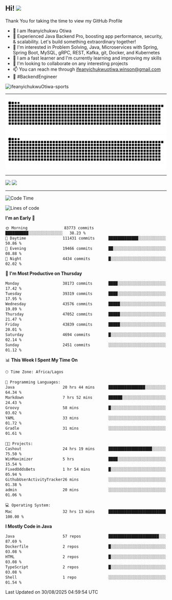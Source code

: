 <!-- BLOG-POST-LIST:START --><!-- BLOG-POST-LIST:END -->

## Hi! <img src="https://media.giphy.com/media/hvRJCLFzcasrR4ia7z/giphy.gif" width="4%"> 

Thank You for taking the time to view my GitHub Profile

- 👋 I am Ifeanyichukwu Otiwa
- 🚀 Experienced Java Backend Pro, boosting app performance, security, & scalability. Let's build something extraordinary together!
- 👀 I'm interested in Problem Solving, Java, Microservices with Spring, Spring Boot, MySQL, gRPC, REST, Kafka, git, Docker, and Kubernetes
- 🌱 I am a fast learner and I'm currently learning and improving my skills
- 💞️ I'm looking to collaborate on any interesting projects
- 📫 You can reach me through ifeanyichukwuotiwa.winson@gmail.com
- 🚀 #BackendEngineer

<p align="left" marginTop="10px"> <img src="https://komarev.com/ghpvc/?username=ifeanyichukwuOtiwa-sports&label=Profile%20views&color=0e75b6&style=for-the-badge" alt="ifeanyichukwuOtiwa-sports" /> </p>

***

<!--🐍📈SNAKEGRAPH / 🌐WEBSITE: https://github.com/Platane/snk -->
![github contribution grid snake animation](https://raw.githubusercontent.com/ifeanyichukwuOtiwa-sports/ifeanyichukwuOtiwa-sports/output/github-contribution-grid-snake-dark.svg#gh-dark-mode-only)![github contribution grid snake animation](https://raw.githubusercontent.com/ifeanyichukwuOtiwa-sports/ifeanyichukwuOtiwa-sports/output/github-contribution-grid-snake.svg#gh-light-mode-only)

***

<p float="left">
  <img float="left" src="https://github-readme-stats.vercel.app/api?username=ifeanyichukwuOtiwa-sports&count_private=true&include_all_commits=true&theme=react&show_icons=true" />
  <img float="right" src="https://github-readme-stats.vercel.app/api/top-langs/?username=ifeanyichukwuOtiwa-sports&layout=compact&show_icons=true&theme=react" /> 
</p>

***



<!--START_SECTION:waka-->
![Code Time](http://img.shields.io/badge/Code%20Time-4%2C141%20hrs%2011%20mins-blue)

![Lines of code](https://img.shields.io/badge/From%20Hello%20World%20I%27ve%20Written-62.9%20million%20lines%20of%20code-blue)

**I'm an Early 🐤** 

```text
🌞 Morning                83773 commits       ██████████░░░░░░░░░░░░░░░   38.23 % 
🌆 Daytime                111431 commits      █████████████░░░░░░░░░░░░   50.86 % 
🌃 Evening                19466 commits       ██░░░░░░░░░░░░░░░░░░░░░░░   08.88 % 
🌙 Night                  4434 commits        █░░░░░░░░░░░░░░░░░░░░░░░░   02.02 % 
```
📅 **I'm Most Productive on Thursday** 

```text
Monday                   38173 commits       ████░░░░░░░░░░░░░░░░░░░░░   17.42 % 
Tuesday                  39319 commits       ████░░░░░░░░░░░░░░░░░░░░░   17.95 % 
Wednesday                43576 commits       █████░░░░░░░░░░░░░░░░░░░░   19.89 % 
Thursday                 47052 commits       █████░░░░░░░░░░░░░░░░░░░░   21.47 % 
Friday                   43839 commits       █████░░░░░░░░░░░░░░░░░░░░   20.01 % 
Saturday                 4694 commits        █░░░░░░░░░░░░░░░░░░░░░░░░   02.14 % 
Sunday                   2451 commits        ░░░░░░░░░░░░░░░░░░░░░░░░░   01.12 % 
```


📊 **This Week I Spent My Time On** 

```text
🕑︎ Time Zone: Africa/Lagos

💬 Programming Languages: 
Java                     20 hrs 44 mins      ████████████████░░░░░░░░░   64.34 % 
Markdown                 7 hrs 52 mins       ██████░░░░░░░░░░░░░░░░░░░   24.43 % 
Groovy                   58 mins             █░░░░░░░░░░░░░░░░░░░░░░░░   03.02 % 
YAML                     33 mins             ░░░░░░░░░░░░░░░░░░░░░░░░░   01.72 % 
Gradle                   31 mins             ░░░░░░░░░░░░░░░░░░░░░░░░░   01.61 % 

🐱‍💻 Projects: 
Cashout                  24 hrs 19 mins      ███████████████████░░░░░░   75.50 % 
WinMaximizer             5 hrs               ████░░░░░░░░░░░░░░░░░░░░░   15.54 % 
FixedOddsBets            1 hr 54 mins        █░░░░░░░░░░░░░░░░░░░░░░░░   05.94 % 
GithubUserActivityTracker26 mins             ░░░░░░░░░░░░░░░░░░░░░░░░░   01.38 % 
admin                    20 mins             ░░░░░░░░░░░░░░░░░░░░░░░░░   01.06 % 

💻 Operating System: 
Mac                      32 hrs 13 mins      █████████████████████████   100.00 % 
```

**I Mostly Code in Java** 

```text
Java                     57 repos            ██████████████████████░░░   87.69 % 
Dockerfile               2 repos             █░░░░░░░░░░░░░░░░░░░░░░░░   03.08 % 
HTML                     2 repos             █░░░░░░░░░░░░░░░░░░░░░░░░   03.08 % 
TypeScript               2 repos             █░░░░░░░░░░░░░░░░░░░░░░░░   03.08 % 
Shell                    1 repo              ░░░░░░░░░░░░░░░░░░░░░░░░░   01.54 % 
```




 Last Updated on 30/08/2025 04:59:54 UTC
<!--END_SECTION:waka-->

<!--
<p align="center">
![trophy](https://github-profile-trophy.vercel.app/?username=ifeanyichukwuOtiwa-sports&theme=onedark) (https://github.com/ryo-ma/github-profile-trophy)
</p>
-->

<!---
ifeanyi-otiwa/ifeanyi-otiwa is a ✨ special ✨ repository because its `README.md` (this file) appears on your GitHub profile.
You can click the Preview link to take a look at your changes.
--->
